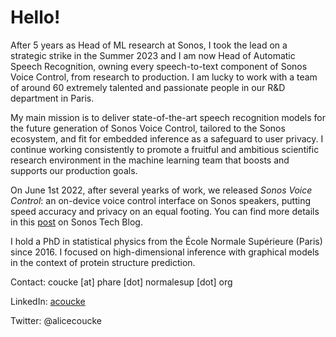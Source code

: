 # Hello!

After 5 years as Head of ML research at Sonos, I took the lead on a strategic strike in the Summer 2023 and I am now Head of Automatic Speech Recognition, owning every speech-to-text component of Sonos Voice Control, from research to production. I am lucky to work with a team of around 60 extremely talented and passionate people in our R&D department in Paris. 

My main mission is to deliver state-of-the-art speech recognition models for the future generation of Sonos Voice Control, tailored to the Sonos ecosystem, and fit for embedded inference as a safeguard to user privacy. I continue working consistently to promote a fruitful and ambitious scientific research environment in the machine learning team that boosts and supports our production goals. 

On June 1st 2022, after several yearks of work, we released _Sonos Voice Control_: an on-device voice control interface on Sonos speakers, putting speed accuracy and privacy on an equal footing. You can find more details in this [post](https://tech-blog.sonos.com/posts/on-device-voice-control-on-sonos-speakers/) on Sonos Tech Blog.

I hold a PhD in statistical physics from the École Normale Supérieure (Paris) since 2016. I focused on high-dimensional inference with graphical models in the context of protein structure prediction.

Contact: coucke [at] phare [dot] normalesup [dot] org

LinkedIn: [acoucke](https://www.linkedin.com/in/acoucke/)

Twitter: @alicecoucke

